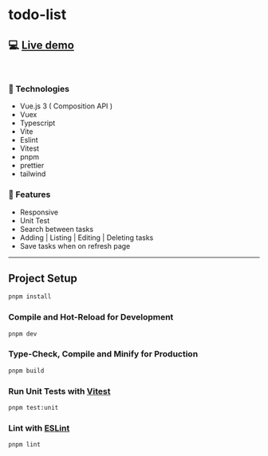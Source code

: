 # todo-list

## 💻 [Live demo](https://todo-list-challenge-sirwiss.netlify.app)

<br>

### 🔴 Technologies

- Vue.js 3 ( Composition API )
- Vuex
- Typescript
- Vite
- Eslint
- Vitest
- pnpm
- prettier
- tailwind


### 🔴 Features

- Responsive
- Unit Test
- Search between tasks
- Adding | Listing | Editing | Deleting tasks
- Save tasks when on refresh page

<hr />

## Project Setup

```sh
pnpm install
```

### Compile and Hot-Reload for Development

```sh
pnpm dev
```

### Type-Check, Compile and Minify for Production

```sh
pnpm build
```

### Run Unit Tests with [Vitest](https://vitest.dev/)

```sh
pnpm test:unit
```

### Lint with [ESLint](https://eslint.org/)

```sh
pnpm lint
```
